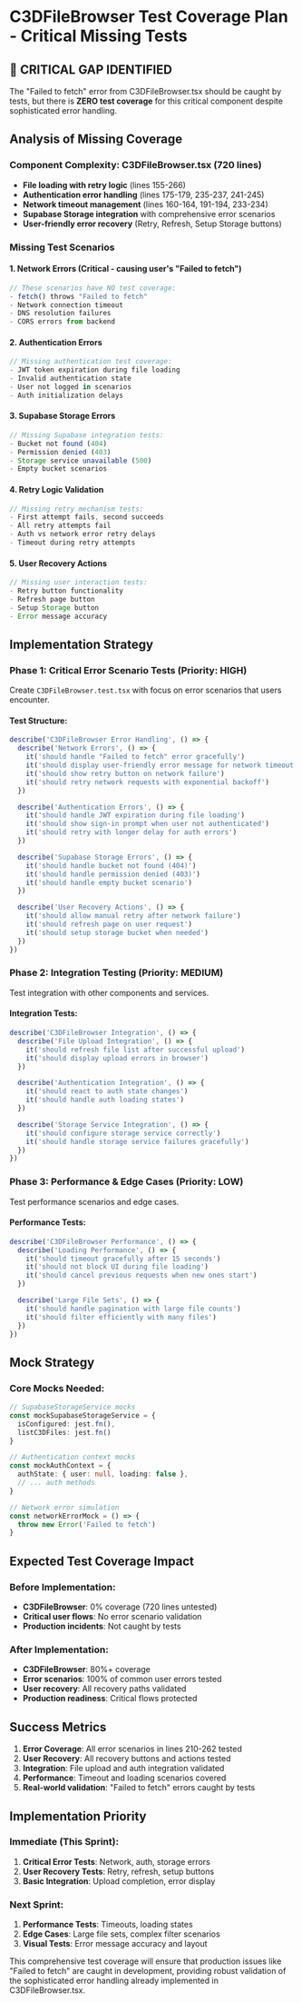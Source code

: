 # C3DFileBrowser Test Coverage Plan - Critical Missing Tests

## 🚨 CRITICAL GAP IDENTIFIED

The "Failed to fetch" error from C3DFileBrowser.tsx should be caught by tests, but there is **ZERO test coverage** for this critical component despite sophisticated error handling.

## Analysis of Missing Coverage

### Component Complexity: C3DFileBrowser.tsx (720 lines)
- **File loading with retry logic** (lines 155-266)
- **Authentication error handling** (lines 175-179, 235-237, 241-245)
- **Network timeout management** (lines 160-164, 191-194, 233-234)
- **Supabase Storage integration** with comprehensive error scenarios
- **User-friendly error recovery** (Retry, Refresh, Setup Storage buttons)

### Missing Test Scenarios

#### 1. **Network Errors** (Critical - causing user's "Failed to fetch")
```typescript
// These scenarios have NO test coverage:
- fetch() throws "Failed to fetch"
- Network connection timeout
- DNS resolution failures
- CORS errors from backend
```

#### 2. **Authentication Errors** 
```typescript
// Missing authentication test coverage:
- JWT token expiration during file loading
- Invalid authentication state
- User not logged in scenarios
- Auth initialization delays
```

#### 3. **Supabase Storage Errors**
```typescript
// Missing Supabase integration tests:
- Bucket not found (404)
- Permission denied (403) 
- Storage service unavailable (500)
- Empty bucket scenarios
```

#### 4. **Retry Logic Validation**
```typescript
// Missing retry mechanism tests:
- First attempt fails, second succeeds
- All retry attempts fail
- Auth vs network error retry delays
- Timeout during retry attempts
```

#### 5. **User Recovery Actions**
```typescript
// Missing user interaction tests:
- Retry button functionality
- Refresh page button
- Setup Storage button
- Error message accuracy
```

## Implementation Strategy

### Phase 1: Critical Error Scenario Tests (Priority: HIGH)
Create `C3DFileBrowser.test.tsx` with focus on error scenarios that users encounter.

#### Test Structure:
```typescript
describe('C3DFileBrowser Error Handling', () => {
  describe('Network Errors', () => {
    it('should handle "Failed to fetch" error gracefully')
    it('should display user-friendly error message for network timeout')
    it('should show retry button on network failure')
    it('should retry network requests with exponential backoff')
  })

  describe('Authentication Errors', () => {
    it('should handle JWT expiration during file loading')
    it('should show sign-in prompt when user not authenticated')
    it('should retry with longer delay for auth errors')
  })

  describe('Supabase Storage Errors', () => {
    it('should handle bucket not found (404)')
    it('should handle permission denied (403)')
    it('should handle empty bucket scenario')
  })

  describe('User Recovery Actions', () => {
    it('should allow manual retry after network failure')
    it('should refresh page on user request')
    it('should setup storage bucket when needed')
  })
})
```

### Phase 2: Integration Testing (Priority: MEDIUM)
Test integration with other components and services.

#### Integration Tests:
```typescript
describe('C3DFileBrowser Integration', () => {
  describe('File Upload Integration', () => {
    it('should refresh file list after successful upload')
    it('should display upload errors in browser')
  })

  describe('Authentication Integration', () => {
    it('should react to auth state changes')
    it('should handle auth loading states')
  })

  describe('Storage Service Integration', () => {
    it('should configure storage service correctly')
    it('should handle storage service failures gracefully')
  })
})
```

### Phase 3: Performance & Edge Cases (Priority: LOW)
Test performance scenarios and edge cases.

#### Performance Tests:
```typescript
describe('C3DFileBrowser Performance', () => {
  describe('Loading Performance', () => {
    it('should timeout gracefully after 15 seconds')
    it('should not block UI during file loading')
    it('should cancel previous requests when new ones start')
  })

  describe('Large File Sets', () => {
    it('should handle pagination with large file counts')
    it('should filter efficiently with many files')
  })
})
```

## Mock Strategy

### Core Mocks Needed:
```typescript
// SupabaseStorageService mocks
const mockSupabaseStorageService = {
  isConfigured: jest.fn(),
  listC3DFiles: jest.fn()
}

// Authentication context mocks
const mockAuthContext = {
  authState: { user: null, loading: false },
  // ... auth methods
}

// Network error simulation
const networkErrorMock = () => {
  throw new Error('Failed to fetch')
}
```

## Expected Test Coverage Impact

### Before Implementation:
- **C3DFileBrowser**: 0% coverage (720 lines untested)
- **Critical user flows**: No error scenario validation
- **Production incidents**: Not caught by tests

### After Implementation:
- **C3DFileBrowser**: 80%+ coverage
- **Error scenarios**: 100% of common user errors tested
- **User recovery**: All recovery paths validated
- **Production readiness**: Critical flows protected

## Success Metrics

1. **Error Coverage**: All error scenarios in lines 210-262 tested
2. **User Recovery**: All recovery buttons and actions tested
3. **Integration**: File upload and auth integration validated  
4. **Performance**: Timeout and loading scenarios covered
5. **Real-world validation**: "Failed to fetch" errors caught by tests

## Implementation Priority

### Immediate (This Sprint):
1. **Critical Error Tests**: Network, auth, storage errors
2. **User Recovery Tests**: Retry, refresh, setup buttons
3. **Basic Integration**: Upload completion, error display

### Next Sprint:
1. **Performance Tests**: Timeouts, loading states
2. **Edge Cases**: Large file sets, complex filter scenarios
3. **Visual Tests**: Error message accuracy and layout

This comprehensive test coverage will ensure that production issues like "Failed to fetch" are caught in development, providing robust validation of the sophisticated error handling already implemented in C3DFileBrowser.tsx.